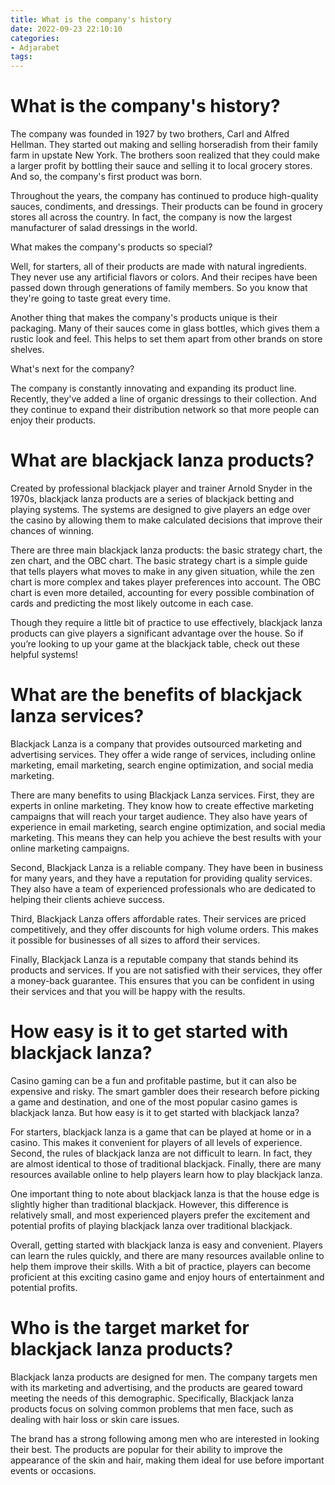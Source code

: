 ```yaml
---
title: What is the company's history 
date: 2022-09-23 22:10:10
categories:
- Adjarabet
tags:
---
```



#  What is the company's history? 

The company was founded in 1927 by two brothers, Carl and Alfred Hellman. They started out making and selling horseradish from their family farm in upstate New York. The brothers soon realized that they could make a larger profit by bottling their sauce and selling it to local grocery stores. And so, the company's first product was born.

Throughout the years, the company has continued to produce high-quality sauces, condiments, and dressings. Their products can be found in grocery stores all across the country. In fact, the company is now the largest manufacturer of salad dressings in the world.

What makes the company's products so special?

Well, for starters, all of their products are made with natural ingredients. They never use any artificial flavors or colors. And their recipes have been passed down through generations of family members. So you know that they're going to taste great every time.

Another thing that makes the company's products unique is their packaging. Many of their sauces come in glass bottles, which gives them a rustic look and feel. This helps to set them apart from other brands on store shelves.

What's next for the company?

The company is constantly innovating and expanding its product line. Recently, they've added a line of organic dressings to their collection. And they continue to expand their distribution network so that more people can enjoy their products.

#  What are blackjack lanza products? 

Created by professional blackjack player and trainer Arnold Snyder in the 1970s, blackjack lanza products are a series of blackjack betting and playing systems. The systems are designed to give players an edge over the casino by allowing them to make calculated decisions that improve their chances of winning.

There are three main blackjack lanza products: the basic strategy chart, the zen chart, and the OBC chart. The basic strategy chart is a simple guide that tells players what moves to make in any given situation, while the zen chart is more complex and takes player preferences into account. The OBC chart is even more detailed, accounting for every possible combination of cards and predicting the most likely outcome in each case.

Though they require a little bit of practice to use effectively, blackjack lanza products can give players a significant advantage over the house. So if you’re looking to up your game at the blackjack table, check out these helpful systems!

#  What are the benefits of blackjack lanza services? 

Blackjack Lanza is a company that provides outsourced marketing and advertising services. They offer a wide range of services, including online marketing, email marketing, search engine optimization, and social media marketing.

There are many benefits to using Blackjack Lanza services. First, they are experts in online marketing. They know how to create effective marketing campaigns that will reach your target audience. They also have years of experience in email marketing, search engine optimization, and social media marketing. This means they can help you achieve the best results with your online marketing campaigns.

Second, Blackjack Lanza is a reliable company. They have been in business for many years, and they have a reputation for providing quality services. They also have a team of experienced professionals who are dedicated to helping their clients achieve success.

Third, Blackjack Lanza offers affordable rates. Their services are priced competitively, and they offer discounts for high volume orders. This makes it possible for businesses of all sizes to afford their services.

Finally, Blackjack Lanza is a reputable company that stands behind its products and services. If you are not satisfied with their services, they offer a money-back guarantee. This ensures that you can be confident in using their services and that you will be happy with the results.

#  How easy is it to get started with blackjack lanza? 

Casino gaming can be a fun and profitable pastime, but it can also be expensive and risky. The smart gambler does their research before picking a game and destination, and one of the most popular casino games is blackjack lanza. But how easy is it to get started with blackjack lanza? 

For starters, blackjack lanza is a game that can be played at home or in a casino. This makes it convenient for players of all levels of experience. Second, the rules of blackjack lanza are not difficult to learn. In fact, they are almost identical to those of traditional blackjack. Finally, there are many resources available online to help players learn how to play blackjack lanza. 

One important thing to note about blackjack lanza is that the house edge is slightly higher than traditional blackjack. However, this difference is relatively small, and most experienced players prefer the excitement and potential profits of playing blackjack lanza over traditional blackjack. 

Overall, getting started with blackjack lanza is easy and convenient. Players can learn the rules quickly, and there are many resources available online to help them improve their skills. With a bit of practice, players can become proficient at this exciting casino game and enjoy hours of entertainment and potential profits.

#  Who is the target market for blackjack lanza products?

Blackjack lanza products are designed for men. The company targets men with its marketing and advertising, and the products are geared toward meeting the needs of this demographic. Specifically, Blackjack lanza products focus on solving common problems that men face, such as dealing with hair loss or skin care issues.

The brand has a strong following among men who are interested in looking their best. The products are popular for their ability to improve the appearance of the skin and hair, making them ideal for use before important events or occasions.